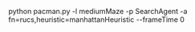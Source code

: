 python pacman.py -l mediumMaze -p SearchAgent -a fn=rucs,heuristic=manhattanHeuristic --frameTime 0
